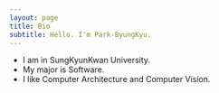 ```yaml
---
layout: page
title: Bio
subtitle: Hello. I'm Park-ByungKyu.
---
```


- I am in SungKyunKwan University.
- My major is Software.
- I like Computer Architecture and Computer Vision.
